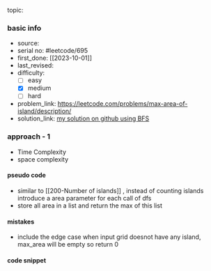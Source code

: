topic:

### basic info
- source: 
- serial no: #leetcode/695 
- first_done: [[2023-10-01]]
- last_revised:
- difficulty:
	- [ ] easy
	- [x] medium
	- [ ] hard
- problem_link: https://leetcode.com/problems/max-area-of-island/description/
- solution_link: [my solution on github using BFS](https://github.com/shadow-1310/DSA_practice/blob/master/LeetCode/top_interview/graph/695-max_area_island.py)

### approach - 1
- Time Complexity
- space complexity

#### pseudo code
- similar to [[200-Number of islands]] , instead of  counting islands introduce a area parameter for each call of dfs
- store all area in a list and return the max of this list
#### mistakes
- include the edge case when input grid doesnot have any island, max_area will be empty so return 0
#### code snippet
```python

```